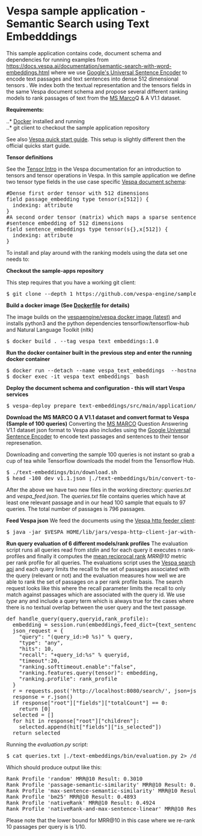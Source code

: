 <!-- Copyright 2019 Oath Inc. Licensed under the terms of the Apache 2.0 license. See LICENSE in the project root. -->

# Vespa sample application - Semantic Search using Text Embedddings 

This sample application contains code, document schema and dependencies for running examples from https://docs.vespa.ai/documentation/semantic-search-with-word-embeddings.html 
where we use [Google's Universal Sentence Encoder](https://tfhub.dev/google/universal-sentence-encoder/2) to encode text passages and text sentences into dense 512 dimensional tensors 
.  We index both the textual representation and the tensors fields in the same Vespa document schema and propose several different ranking models to rank passages of text from the 
[MS Marco](http://www.msmarco.org/)Q & A V1.1 dataset.

**Requirements:**

..* [Docker](https://www.docker.com/) installed and running  
..* git client to checkout the sample application repository

See also [Vespa quick start guide](https://docs.vespa.ai/documentation/vespa-quick-start.html). This setup is slightly different then the official quicks start guide.

**Tensor definitions**

See the [Tensor Intro](https://docs.vespa.ai/documentation/tensor-intro.html) in the Vespa documentation for an introduction to tensors and tensor operations in Vespa.
 In this sample application we define two tensor type fields in the use case specific [Vespa document schema](src/main/application/searchdefinitions/passage.sd):

<pre>
#Dense first order tensor with 512 dimensions
field passage_embedding type tensor<float>(x[512]) {
  indexing: attribute
}
#A second order tensor (matrix) which maps a sparse sentence id to the corresponding dense 
#sentence embedding of 512 dimensions
field sentence_embeddings type tensor<float>(s{},x[512]) {
  indexing: attribute
}
</pre>

To install and play around with the ranking models using the data set one needs to:

**Checkout the sample-apps repository**

This step requires that you have a working git client:
<pre>
$ git clone --depth 1 https://github.com/vespa-engine/sample-apps.git; cd sample-apps/text-embeddings
</pre>

**Build a docker image (See [Dockerfile](Dockerfile) for details)**

The image builds on the [vespaengine/vespa docker image (latest)](https://hub.docker.com/r/vespaengine/vespa/tags) and installs python3 and the python dependencies tensorflow/tensorflow-hub and Natural Language Toolkit (nltk)
<pre>
$ docker build . --tag vespa_text_embeddings:1.0
</pre>
**Run the docker container built in the previous step and enter the running docker container**
<pre>
$ docker run --detach --name vespa_text_embeddings  --hostname vespa-container --privileged vespa_text_embeddings:1.0
$ docker exec -it vespa_text_embeddings  bash 
</pre>
**Deploy the document schema and configuration - this will start Vespa services**
<pre>
$ vespa-deploy prepare text-embeddings/src/main/application/ && vespa-deploy activate
</pre>

**Download the MS MARCO Q A V1.1 dataset and convert format to Vespa (Sample of 100 queries)**
Converting the [MS MARCO](http://www.msmarco.org/) Question Answering V1.1 dataset json format to Vespa also includes using the [Google Universal Sentence Encoder](https://tfhub.dev/google/universal-sentence-encoder/2) to encode text passages and sentences to their tensor represenation. 

Downloading and converting
the sample 100 queries is not instant so grab a cup of tea while Tensorflow downloads the model from the Tensorflow Hub.
<pre>
$ ./text-embeddings/bin/download.sh
$ head -100 dev_v1.1.json |./text-embeddings/bin/convert-to-vespa.py  2> /dev/null
</pre>

After the above we have two new files in the working directory: _queries.txt_ and _vespa_feed.json_. The _queries.txt_ file contains queries which have at least one relevant passage and in our head 100 sample that equals to 97 queries. The total number of passages is 796 passages.

**Feed Vespa json** 
We feed the documents using the [Vespa http feeder client](https://docs.vespa.ai/documentation/vespa-http-client.html):
<pre>
$ java -jar $VESPA_HOME/lib/jars/vespa-http-client-jar-with-dependencies.jar --file vespa_feed.json --endpoint http://localhost:8080 
</pre>

**Run query evaluation of 6 different models/rank profiles**
The evaluation script runs all queries read from _stdin_ and for each query it executes n rank-profiles and finally it computes the [mean reciprocal rank](https://en.wikipedia.org/wiki/Mean_reciprocal_rank) _MRR@10_ metric per rank profile for all queries. The evaluations script uses the [Vespa search api](https://docs.vespa.ai/documentation/search-api.html) and each query limits the recall to the set of passages 
associated with the query (relevant or not) and the evaluation measures how well we are able to rank the set of passages on a per rank profile basis. The search request looks like this where 
the recall parameter limits the recall to only match against passages which are associated with the query id. We use _type_ any and include a query term which is always true for the cases
where there is no textual overlap between the user query and the text passage. 

<pre>
def handle_query(query,queryid,rank_profile):
  embedding = session.run(embeddings,feed_dict={text_sentences:[query]})[0].tolist()
  json_request = {
    "query": "(query_id:>0 %s)" % query,
    "type": "any",
    "hits": 10,
    "recall": "+query_id:%s" % queryid,
    "timeout":20, 
    "ranking.softtimeout.enable":"false",
    "ranking.features.query(tensor)": embedding,
    "ranking.profile": rank_profile
  }
  r = requests.post('http://localhost:8080/search/', json=json_request)
  response = r.json()
  if response["root"]["fields"]["totalCount"] == 0:
    return [0]
  selected = []
  for hit in response["root"]["children"]:
    selected.append(hit["fields"]["is_selected"])
  return selected
</pre> 

Running the _evaluation.py_ script:

<pre>
$ cat queries.txt |./text-embeddings/bin/evaluation.py 2> /dev/null
</pre>

Which should produce output like this:
<pre>
Rank Profile 'random' MRR@10 Result: 0.3010 
Rank Profile 'passage-semantic-similarity' MRR@10 Result: 0.4323 
Rank Profile 'max-sentence-semantic-similarity' MRR@10 Result: 0.4456 
Rank Profile 'bm25' MRR@10 Result: 0.4893 
Rank Profile 'nativeRank' MRR@10 Result: 0.4924 
Rank Profile 'nativeRank-and-max-sentence-linear' MRR@10 Result: 0.4901 
</pre>

Please note that the lower bound for MRR@10 in this case where we re-rank 10 passages per query is is 1/10.  
